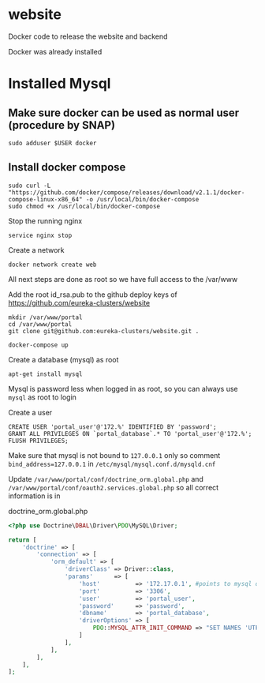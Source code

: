 # website
Docker code to release the website and backend

Docker was already installed

# Installed Mysql


## Make sure docker can be used as normal user (procedure by SNAP)
```shell
sudo adduser $USER docker
```

## Install docker compose
```shell
sudo curl -L "https://github.com/docker/compose/releases/download/v2.1.1/docker-compose-linux-x86_64" -o /usr/local/bin/docker-compose
sudo chmod +x /usr/local/bin/docker-compose
```

Stop the running nginx

```shell
service nginx stop
```

Create a network

```shell
docker network create web
```

All next steps are done as root so we have full access to the /var/www

Add the root id_rsa.pub to the github deploy keys of https://github.com/eureka-clusters/website

```shell
mkdir /var/www/portal
cd /var/www/portal
git clone git@github.com:eureka-clusters/website.git .

docker-compose up 
```

Create a database (mysql) as root

```shell
apt-get install mysql
```

Mysql is password less when logged in as root, so you can always use ```mysql``` as root to login

Create a user

```mysql
CREATE USER 'portal_user'@'172.%' IDENTIFIED BY 'password';
GRANT ALL PRIVILEGES ON `portal_database`.* TO 'portal_user'@'172.%';
FLUSH PRIVILEGES;
```

Make sure that mysql is not bound to ```127.0.0.1``` only so comment ```bind_address=127.0.0.1``` in ```/etc/mysql/mysql.conf.d/mysqld.cnf```

Update ```/var/www/portal/conf/doctrine_orm.global.php``` and ```/var/www/portal/conf/oauth2.services.global.php``` so all correct information is in

doctrine_orm.global.php
```php
<?php use Doctrine\DBAL\Driver\PDO\MySQL\Driver;

return [
    'doctrine' => [
        'connection' => [
            'orm_default' => [
                'driverClass' => Driver::class,
                'params'      => [
                    'host'          => '172.17.0.1', #points to mysql database
                    'port'          => '3306',
                    'user'          => 'portal_user',
                    'password'      => 'password',
                    'dbname'        => 'portal_database',
                    'driverOptions' => [
                        PDO::MYSQL_ATTR_INIT_COMMAND => "SET NAMES 'UTF8'",
                    ]
                ],
            ],
        ],
    ],
];
```


